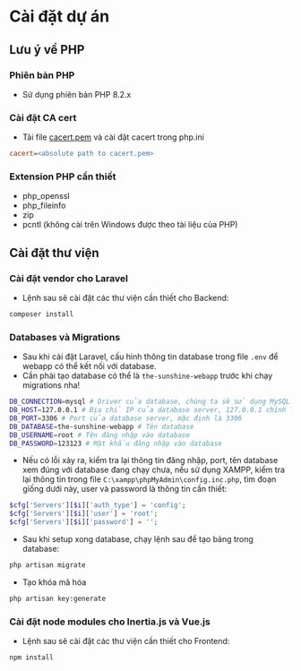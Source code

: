 <!--
 Copyright 2025 Administrator

 Licensed under the Apache License, Version 2.0 (the "License");
 you may not use this file except in compliance with the License.
 You may obtain a copy of the License at

     https://www.apache.org/licenses/LICENSE-2.0

 Unless required by applicable law or agreed to in writing, software
 distributed under the License is distributed on an "AS IS" BASIS,
 WITHOUT WARRANTIES OR CONDITIONS OF ANY KIND, either express or implied.
 See the License for the specific language governing permissions and
 limitations under the License.
-->

# Cài đặt dự án

## Lưu ý về PHP

### Phiên bản PHP

-   Sử dụng phiên bản PHP 8.2.x

### Cài đặt CA cert

-   Tải file [cacert.pem](https://curl.se/ca/cacert.pem) và cài đặt cacert trong php.ini

```ini
cacert=<absolute path to cacert.pem>
```

### Extension PHP cần thiết

-   php_openssl
-   php_fileinfo
-   zip
-   pcntl (không cài trên Windows được theo tài liệu của PHP)

## Cài đặt thư viện

### Cài đặt vendor cho Laravel

-   Lệnh sau sẽ cài đặt các thư viện cần thiết cho Backend:

```bash
composer install
```

### Databases và Migrations

-   Sau khi cài đặt Laravel, cấu hình thông tin database trong file `.env` để webapp có thể kết nối với database.
-   Cần phải tạo database có thể là `the-sunshine-webapp` trước khi chạy migrations nha!

```bash
DB_CONNECTION=mysql # Driver của database, chúng ta sẽ sử dụng MySQL
DB_HOST=127.0.0.1 # Địa chỉ IP của database server, 127.0.0.1 chính là máy tính hiện tại
DB_PORT=3306 # Port của database server, mặc định là 3306
DB_DATABASE=the-sunshine-webapp # Tên database
DB_USERNAME=root # Tên đăng nhập vào database
DB_PASSWORD=123123 # Mật khẩu đăng nhập vào database
```

-   Nếu có lỗi xảy ra, kiểm tra lại thông tin đăng nhập, port, tên database xem đúng với database đang chạy chưa, nếu sử dụng XAMPP, kiểm tra lại thông tin trong file `C:\xampp\phpMyAdmin\config.inc.php`, tìm đoạn giống dưới này, user và password là thông tin cần thiết:

```php
$cfg['Servers'][$i]['auth_type'] = 'config';
$cfg['Servers'][$i]['user'] = 'root';
$cfg['Servers'][$i]['password'] = '';
```

-   Sau khi setup xong database, chạy lệnh sau để tạo bảng trong database:

```bash
php artisan migrate
```

-   Tạo khóa mã hóa

```bash
php artisan key:generate
```

### Cài đặt node modules cho Inertia.js và Vue.js

-   Lệnh sau sẽ cài đặt các thư viện cần thiết cho Frontend:

```bash
npm install
```
